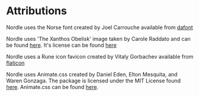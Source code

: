 # Attributions

Nordle uses the Norse font created by Joel Carrouche available from [dafont](https://www.dafont.com/norse.font)

Nordle uses 'The Xanthos Obelisk' image taken by Carole Raddato and can be found [here](https://commons.wikimedia.org/wiki/File:The_Xanthos_Obelisk,_a_trilingual_inscribed_pillar_in_the_Lycian_language_with_Greek_inscriptions,_Xanthos,_Lycia,_Turkey_%288814432977%29.jpg). It's license can be found [here](https://creativecommons.org/licenses/by-sa/2.0/deed.en)

Nordle uses a Rune icon favicon created by Vitaly Gorbachev available from [flaticon](https://www.flaticon.com/free-icons/rune)

Nordle uses Animate.css created by Daniel Eden, Elton Mesquita, and Waren Gonzaga. The package is licensed under the MIT License found [here](https://github.com/animate-css/animate.css/blob/master/LICENSE). Animate.css can be found [here](https://animate.style/).